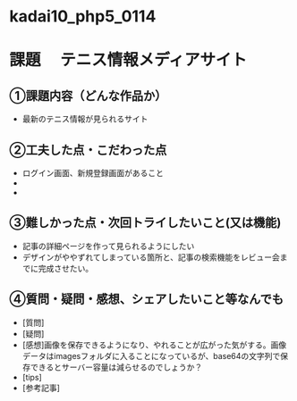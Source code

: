 # kadai10_php5_0114

# 課題　 テニス情報メディアサイト

## ①課題内容（どんな作品か）
- 最新のテニス情報が見られるサイト

## ②工夫した点・こだわった点
- ログイン画面、新規登録画面があること
- 
- 

## ③難しかった点・次回トライしたいこと(又は機能)
- 記事の詳細ページを作って見られるようにしたい
- デザインがややずれてしまっている箇所と、記事の検索機能をレビュー会までに完成させたい。

## ④質問・疑問・感想、シェアしたいこと等なんでも
- [質問]
- [疑問]
- [感想]画像を保存できるようになり、やれることが広がった気がする。画像データはimagesフォルダに入ることになっているが、base64の文字列で保存できるとサーバー容量は減らせるのでしょうか？
- [tips]
- [参考記事]
